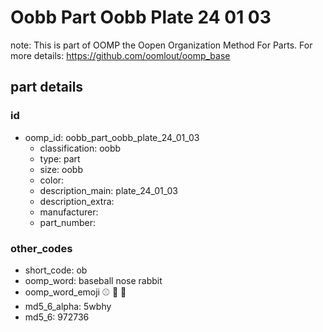 # Oobb Part Oobb Plate 24 01 03  

note: This is part of OOMP the Oopen Organization Method For Parts. For more details: https://github.com/oomlout/oomp_base

##  part details





### id
* oomp_id: oobb_part_oobb_plate_24_01_03
  * classification: oobb
  * type: part
  * size: oobb
  * color: 
  * description_main: plate_24_01_03
  * description_extra: 
  * manufacturer: 
  * part_number: 

### other_codes
* short_code: ob
* oomp_word: baseball nose rabbit
* oomp_word_emoji :baseball: :nose: :rabbit:
* md5_6_alpha: 5wbhy
* md5_6: 972736